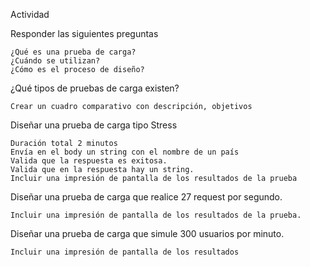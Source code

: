 
Actividad

Responder las siguientes preguntas

    ¿Qué es una prueba de carga?
    ¿Cuándo se utilizan?
    ¿Cómo es el proceso de diseño?

¿Qué tipos de pruebas de carga existen?

    Crear un cuadro comparativo con descripción, objetivos

Diseñar una prueba de carga tipo Stress

    Duración total 2 minutos
    Envía en el body un string con el nombre de un país
    Valida que la respuesta es exitosa.
    Valida que en la respuesta hay un string.
    Incluir una impresión de pantalla de los resultados de la prueba

Diseñar una prueba de carga que realice 27 request por segundo.

    Incluir una impresión de pantalla de los resultados de la prueba.

Diseñar una prueba de carga que simule 300 usuarios por minuto.

    Incluir una impresión de pantalla de los resultados